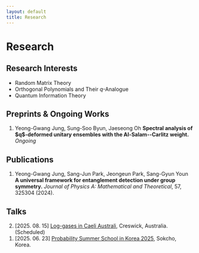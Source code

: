 ```yaml
---
layout: default
title: Research
---
```


# Research

## Research Interests
- Random Matrix Theory
- Orthogonal Polynomials and Their $q$-Analogue
- Quantum Information Theory

## Preprints & Ongoing Works
<ol reversed class="publication-list">
  <li>
    Yeong-Gwang Jung, Sung-Soo Byun, Jaeseong Oh
    <strong>Spectral analysis of $q$-deformed unitary ensembles with the Al-Salam--Carlitz weight.</strong>
    <em>Ongoing</em>
  </li>
</ol>

## Publications
<ol reversed class="publication-list">
  <li>
    Yeong-Gwang Jung, Sang-Jun Park, Jeongeun Park, Sang-Gyun Youn
    <strong>A universal framework for entanglement detection under group symmetry.</strong>
    <em>Journal of Physics A: Mathematical and Theoretical</em>, 57, 325304 (2024). 
  </li>
</ol>


## Talks
<ol reversed>
  <li>
  [2025. 08. 15] <a href="https://lica2025.github.io/">Log-gases in Caeli Australi</a>, Creswick, Australia. (Scheduled)
  </li>
  <li>
  [2025. 06. 23] <a href="https://sites.google.com/view/pssk2025/home?authuser=0">Probability Summer School in Korea 2025</a>, Sokcho, Korea.
  </li>
</ol>
